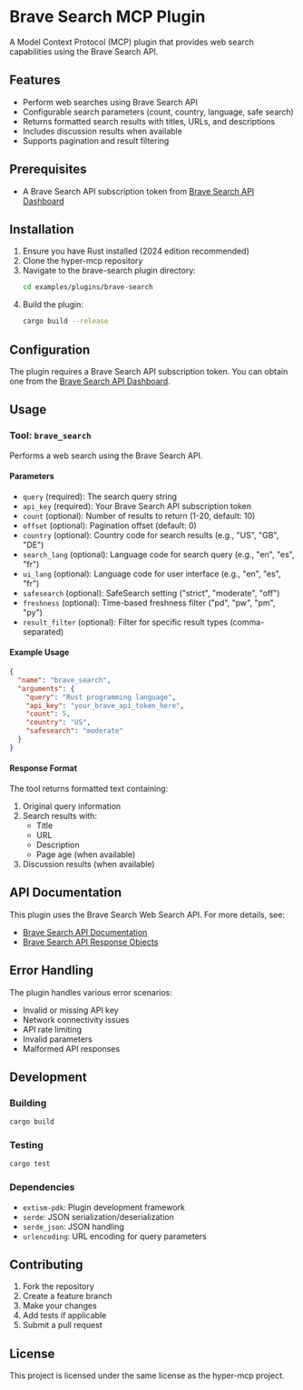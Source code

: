 # Brave Search MCP Plugin

A Model Context Protocol (MCP) plugin that provides web search capabilities using the Brave Search API.

## Features

- Perform web searches using Brave Search API
- Configurable search parameters (count, country, language, safe search)
- Returns formatted search results with titles, URLs, and descriptions
- Includes discussion results when available
- Supports pagination and result filtering

## Prerequisites

- A Brave Search API subscription token from [Brave Search API Dashboard](https://api-dashboard.search.brave.com/)

## Installation

1. Ensure you have Rust installed (2024 edition recommended)
2. Clone the hyper-mcp repository
3. Navigate to the brave-search plugin directory:
   ```bash
   cd examples/plugins/brave-search
   ```
4. Build the plugin:
   ```bash
   cargo build --release
   ```

## Configuration

The plugin requires a Brave Search API subscription token. You can obtain one from the [Brave Search API Dashboard](https://api-dashboard.search.brave.com/).

## Usage

### Tool: `brave_search`

Performs a web search using the Brave Search API.

#### Parameters

- `query` (required): The search query string
- `api_key` (required): Your Brave Search API subscription token
- `count` (optional): Number of results to return (1-20, default: 10)
- `offset` (optional): Pagination offset (default: 0)
- `country` (optional): Country code for search results (e.g., "US", "GB", "DE")
- `search_lang` (optional): Language code for search query (e.g., "en", "es", "fr")
- `ui_lang` (optional): Language code for user interface (e.g., "en", "es", "fr")
- `safesearch` (optional): SafeSearch setting ("strict", "moderate", "off")
- `freshness` (optional): Time-based freshness filter ("pd", "pw", "pm", "py")
- `result_filter` (optional): Filter for specific result types (comma-separated)

#### Example Usage

```json
{
  "name": "brave_search",
  "arguments": {
    "query": "Rust programming language",
    "api_key": "your_brave_api_token_here",
    "count": 5,
    "country": "US",
    "safesearch": "moderate"
  }
}
```

#### Response Format

The tool returns formatted text containing:

1. Original query information
2. Search results with:
   - Title
   - URL
   - Description
   - Page age (when available)
3. Discussion results (when available)

## API Documentation

This plugin uses the Brave Search Web Search API. For more details, see:
- [Brave Search API Documentation](https://api-dashboard.search.brave.com/app/documentation/web-search/query)
- [Brave Search API Response Objects](https://api-dashboard.search.brave.com/app/documentation/web-search/responses)

## Error Handling

The plugin handles various error scenarios:

- Invalid or missing API key
- Network connectivity issues
- API rate limiting
- Invalid parameters
- Malformed API responses

## Development

### Building

```bash
cargo build
```

### Testing

```bash
cargo test
```

### Dependencies

- `extism-pdk`: Plugin development framework
- `serde`: JSON serialization/deserialization
- `serde_json`: JSON handling
- `urlencoding`: URL encoding for query parameters

## Contributing

1. Fork the repository
2. Create a feature branch
3. Make your changes
4. Add tests if applicable
5. Submit a pull request

## License

This project is licensed under the same license as the hyper-mcp project.
